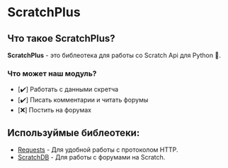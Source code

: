 # ScratchPlus
## Что такое ScratchPlus?
**ScratchPlus** - это библеотека для работы со Scratch Api для Python :snake:.
### Что может наш модуль?
- [:heavy_check_mark:] Работать с данными скретча
- [:heavy_check_mark:] Писать комментарии и читать форумы 
- [:x:] Постить на форумах
## Используймые библеотеки:
- [Requests](github.com/psf/requests) - Для удобной работы с протоколом HTTP.
- [ScratchDB](https://scratchdb.lefty.one/) - Для работы с форумами на Scratch.


